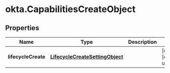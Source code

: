 # okta.CapabilitiesCreateObject

## Properties

Name | Type | Description | Notes
------------ | ------------- | ------------- | -------------
**lifecycleCreate** | [**LifecycleCreateSettingObject**](LifecycleCreateSettingObject.md) |  | [optional] [default to undefined]

